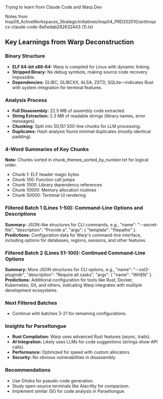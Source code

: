 
Trying to learn from Claude Code and Warp.Dev

Notes from Insp09_ActiveWorkspaces_StrategicInitiatives/Insp04_PRD202510/anthropics-claude-code-8a5edab282632443 (1).txt 

## Key Learnings from Warp Deconstruction

### Binary Structure
- **ELF 64-bit x86-64:** Warp is compiled for Linux with dynamic linking.
- **Stripped Binary:** No debug symbols, making source code recovery impossible.
- **Dependencies:** GLIBC, GLIBCXX, ALSA, ZSTD, SQLite—indicates Rust with system integration for terminal features.

### Analysis Process
- **Full Disassembly:** 22.5 MB of assembly code extracted.
- **String Extraction:** 2.3 MB of readable strings (library names, error messages).
- **Chunking:** Split into 50,151 500-line chunks for LLM processing.
- **Duplicates:** Hash analysis found minimal duplicates (mostly identical padding).

### 4-Word Summaries of Key Chunks
**Note:** Chunks sorted in chunk_themes_sorted_by_number.txt for logical order.
- Chunk 1: ELF header magic bytes
- Chunk 100: Function call jumps
- Chunk 1000: Library dependency references
- Chunk 10000: Memory allocation routines
- Chunk 50000: Terminal UI rendering



### Filtered Batch 1 (Lines 1-50): Command-Line Options and Descriptions
**Summary:** JSON-like structures for CLI commands, e.g., "name": "--secret-file", "description": "Provide a", "args": { "template": "filepaths" }.
**Predictions:** Configuration data for Warp's command-line interface, including options for databases, regions, sessions, and other features.

### Filtered Batch 2 (Lines 51-100): Continued Command-Line Options
**Summary:** More JSON structures for CLI options, e.g., "name": "--vst3-plugindir", "description": "Require all casks", "args": { "name": "WHEN" }.
**Predictions:** Additional configuration for tools like Rust, Docker, Kubernetes, Git, and others, indicating Warp integrates with multiple development ecosystems.

### Next Filtered Batches
- Continue with batches 3-21 for remaining configurations.

### Insights for Parseltongue
- **Rust Compilation:** Warp uses advanced Rust features (async, traits).
- **AI Integration:** Likely uses LLMs for code suggestions (strings show API calls).
- **Performance:** Optimized for speed with custom allocators.
- **Security:** No obvious vulnerabilities in disassembly.

### Recommendations
- Use Ghidra for pseudo-code generation.
- Study open-source terminals like Alacritty for comparison.
- Implement similar ISG for code analysis in Parseltongue.











